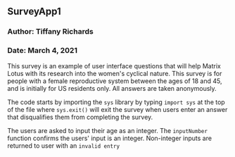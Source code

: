 ## SurveyApp1
### Author: Tiffany Richards
### Date: March 4, 2021

This survey is an example of user interface questions that will help Matrix Lotus with its research into the women's cyclical nature. This survey is for people with a female reproductive system between the ages of 18 and 45, and is initially for US residents only. All answers are taken anonymously.

The code starts by importing the `sys` library by typing `import sys` at the top of the file where `sys.exit()` will exit the survey when users enter an answer that disqualifies them from completing the survey.

The users are asked to input their age as an integer. The `inputNumber` function confirms the users' input is an integer. Non-integer inputs are returned to user with an `invalid entry`
